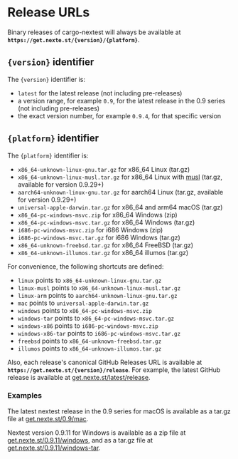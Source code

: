 # Release URLs

Binary releases of cargo-nextest will always be available at **`https://get.nexte.st/{version}/{platform}`**.

## `{version}` identifier

The `{version}` identifier is:
* `latest` for the latest release (not including pre-releases)
* a version range, for example `0.9`, for the latest release in the 0.9 series (not including pre-releases)
* the exact version number, for example `0.9.4`, for that specific version

## `{platform}` identifier

The `{platform}` identifier is:
* `x86_64-unknown-linux-gnu.tar.gz` for x86_64 Linux (tar.gz)
* `x86_64-unknown-linux-musl.tar.gz` for x86_64 Linux with [musl](https://musl.libc.org/) (tar.gz, available for version 0.9.29+)
* `aarch64-unknown-linux-gnu.tar.gz` for aarch64 Linux (tar.gz, available for version 0.9.29+)
* `universal-apple-darwin.tar.gz` for x86_64 and arm64 macOS (tar.gz)
* `x86_64-pc-windows-msvc.zip` for x86_64 Windows (zip)
* `x86_64-pc-windows-msvc.tar.gz` for x86_64 Windows (tar.gz)
* `i686-pc-windows-msvc.zip` for i686 Windows (zip)
* `i686-pc-windows-msvc.tar.gz` for i686 Windows (tar.gz)
* `x86_64-unknown-freebsd.tar.gz` for x86_64 FreeBSD (tar.gz)
* `x86_64-unknown-illumos.tar.gz` for x86_64 illumos (tar.gz)

For convenience, the following shortcuts are defined:

* `linux` points to `x86_64-unknown-linux-gnu.tar.gz`
* `linux-musl` points to `x86_64-unknown-linux-musl.tar.gz`
* `linux-arm` points to `aarch64-unknown-linux-gnu.tar.gz`
* `mac` points to `universal-apple-darwin.tar.gz`
* `windows` points to `x86_64-pc-windows-msvc.zip`
* `windows-tar` points to `x86_64-pc-windows-msvc.tar.gz`
* `windows-x86` points to `i686-pc-windows-msvc.zip`
* `windows-x86-tar` points to `i686-pc-windows-msvc.tar.gz`
* `freebsd` points to `x86_64-unknown-freebsd.tar.gz`
* `illumos` points to `x86_64-unknown-illumos.tar.gz`

Also, each release's canonical GitHub Releases URL is available at **`https://get.nexte.st/{version}/release`**. For example, the latest GitHub release is available at [get.nexte.st/latest/release](https://get.nexte.st/latest/release).

### Examples

The latest nextest release in the 0.9 series for macOS is available as a tar.gz file at [get.nexte.st/0.9/mac](https://get.nexte.st/0.9/mac).

Nextest version 0.9.11 for Windows is available as a zip file at [get.nexte.st/0.9.11/windows](https://get.nexte.st/0.9.11/windows), and as a tar.gz file at [get.nexte.st/0.9.11/windows-tar](https://get.nexte.st/0.9.11/windows-tar).
